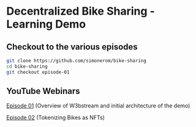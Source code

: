 # Decentralized Bike Sharing - Learning Demo

## Checkout to the various episodes

```bash
git clone https://github.com/simonerom/bike-sharing
cd bike-sharing
git checkout episode-01
```

## YouTube Webinars
[Episode 01](https://youtu.be/_8eOv0fmMgE?t=8) (Overview of W3bstream and initial architecture of the demo)

[Episode 02](https://www.youtube.com/watch?v=ENteptPNcDo) (Tokenizing Bikes as NFTs)
